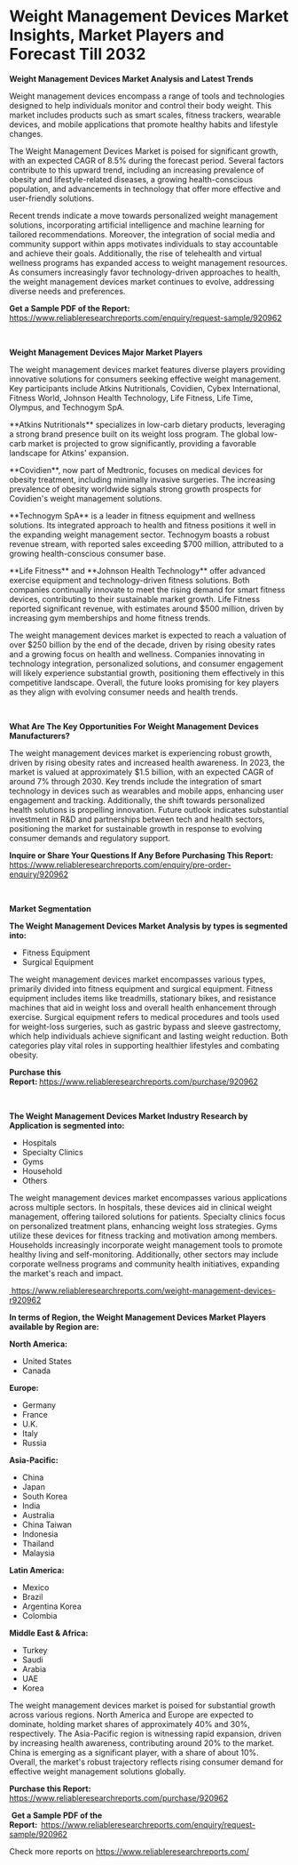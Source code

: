 <p><h1>Weight Management Devices Market Insights, Market Players and Forecast Till 2032</h1></p><p><strong>Weight Management Devices Market Analysis and Latest Trends</strong></p>
<p><p>Weight management devices encompass a range of tools and technologies designed to help individuals monitor and control their body weight. This market includes products such as smart scales, fitness trackers, wearable devices, and mobile applications that promote healthy habits and lifestyle changes. </p><p>The Weight Management Devices Market is poised for significant growth, with an expected CAGR of 8.5% during the forecast period. Several factors contribute to this upward trend, including an increasing prevalence of obesity and lifestyle-related diseases, a growing health-conscious population, and advancements in technology that offer more effective and user-friendly solutions. </p><p>Recent trends indicate a move towards personalized weight management solutions, incorporating artificial intelligence and machine learning for tailored recommendations. Moreover, the integration of social media and community support within apps motivates individuals to stay accountable and achieve their goals. Additionally, the rise of telehealth and virtual wellness programs has expanded access to weight management resources. As consumers increasingly favor technology-driven approaches to health, the weight management devices market continues to evolve, addressing diverse needs and preferences.</p></p>
<p><strong>Get a Sample PDF of the Report:&nbsp;</strong> <a href="https://www.reliableresearchreports.com/enquiry/request-sample/920962?utm_campaign=3067&utm_medium=2&utm_source=Github&utm_content=ia&utm_term=04032025&utm_id=weight-management-devices">https://www.reliableresearchreports.com/enquiry/request-sample/920962</a></p>
<p>&nbsp;</p>
<p><strong>Weight Management Devices Major Market Players</strong></p>
<p><p>The weight management devices market features diverse players providing innovative solutions for consumers seeking effective weight management. Key participants include Atkins Nutritionals, Covidien, Cybex International, Fitness World, Johnson Health Technology, Life Fitness, Life Time, Olympus, and Technogym SpA.</p><p>**Atkins Nutritionals** specializes in low-carb dietary products, leveraging a strong brand presence built on its weight loss program. The global low-carb market is projected to grow significantly, providing a favorable landscape for Atkins' expansion.</p><p>**Covidien**, now part of Medtronic, focuses on medical devices for obesity treatment, including minimally invasive surgeries. The increasing prevalence of obesity worldwide signals strong growth prospects for Covidien's weight management solutions.</p><p>**Technogym SpA** is a leader in fitness equipment and wellness solutions. Its integrated approach to health and fitness positions it well in the expanding weight management sector. Technogym boasts a robust revenue stream, with reported sales exceeding $700 million, attributed to a growing health-conscious consumer base.</p><p>**Life Fitness** and **Johnson Health Technology** offer advanced exercise equipment and technology-driven fitness solutions. Both companies continually innovate to meet the rising demand for smart fitness devices, contributing to their sustainable market growth. Life Fitness reported significant revenue, with estimates around $500 million, driven by increasing gym memberships and home fitness trends.</p><p>The weight management devices market is expected to reach a valuation of over $250 billion by the end of the decade, driven by rising obesity rates and a growing focus on health and wellness. Companies innovating in technology integration, personalized solutions, and consumer engagement will likely experience substantial growth, positioning them effectively in this competitive landscape. Overall, the future looks promising for key players as they align with evolving consumer needs and health trends.</p></p>
<p>&nbsp;</p>
<p><strong>What Are The Key Opportunities For Weight Management Devices Manufacturers?</strong></p>
<p><p>The weight management devices market is experiencing robust growth, driven by rising obesity rates and increased health awareness. In 2023, the market is valued at approximately $1.5 billion, with an expected CAGR of around 7% through 2030. Key trends include the integration of smart technology in devices such as wearables and mobile apps, enhancing user engagement and tracking. Additionally, the shift towards personalized health solutions is propelling innovation. Future outlook indicates substantial investment in R&D and partnerships between tech and health sectors, positioning the market for sustainable growth in response to evolving consumer demands and regulatory support.</p></p>
<p><strong>Inquire or Share Your Questions If Any Before Purchasing This Report:</strong> <a href="https://www.reliableresearchreports.com/enquiry/pre-order-enquiry/920962?utm_campaign=3067&utm_medium=2&utm_source=Github&utm_content=ia&utm_term=04032025&utm_id=weight-management-devices">https://www.reliableresearchreports.com/enquiry/pre-order-enquiry/920962</a></p>
<p>&nbsp;</p>
<p><strong>Market Segmentation</strong></p>
<p><strong>The Weight Management Devices Market Analysis by types is segmented into:</strong></p>
<p><ul><li>Fitness Equipment</li><li>Surgical Equipment</li></ul></p>
<p><p>The weight management devices market encompasses various types, primarily divided into fitness equipment and surgical equipment. Fitness equipment includes items like treadmills, stationary bikes, and resistance machines that aid in weight loss and overall health enhancement through exercise. Surgical equipment refers to medical procedures and tools used for weight-loss surgeries, such as gastric bypass and sleeve gastrectomy, which help individuals achieve significant and lasting weight reduction. Both categories play vital roles in supporting healthier lifestyles and combating obesity.</p></p>
<p><strong>Purchase this Report:&nbsp;</strong><a href="https://www.reliableresearchreports.com/purchase/920962?utm_campaign=3067&utm_medium=2&utm_source=Github&utm_content=ia&utm_term=04032025&utm_id=weight-management-devices">https://www.reliableresearchreports.com/purchase/920962</a></p>
<p>&nbsp;</p>
<p><strong>The Weight Management Devices Market Industry Research by Application is segmented into:</strong></p>
<p><ul><li>Hospitals</li><li>Specialty Clinics</li><li>Gyms</li><li>Household</li><li>Others</li></ul></p>
<p><p>The weight management devices market encompasses various applications across multiple sectors. In hospitals, these devices aid in clinical weight management, offering tailored solutions for patients. Specialty clinics focus on personalized treatment plans, enhancing weight loss strategies. Gyms utilize these devices for fitness tracking and motivation among members. Households increasingly incorporate weight management tools to promote healthy living and self-monitoring. Additionally, other sectors may include corporate wellness programs and community health initiatives, expanding the market's reach and impact.</p></p>
<p><a href="https://www.reliableresearchreports.com/weight-management-devices-r920962?utm_campaign=3067&utm_medium=2&utm_source=Github&utm_content=ia&utm_term=04032025&utm_id=weight-management-devices">&nbsp;https://www.reliableresearchreports.com/weight-management-devices-r920962</a></p>
<p><strong>In terms of Region, the Weight Management Devices Market Players available by Region are:</strong></p>
<p>
    <p> <strong> North America: </strong>
        <ul>
            <li>United States</li>
            <li>Canada</li>
        </ul>
        </p> 
    <p> <strong> Europe: </strong>
        <ul>
            <li>Germany</li>
            <li>France</li>
            <li>U.K.</li>
            <li>Italy</li>
            <li>Russia</li>
        </ul>
        </p> 
    <p> <strong> Asia-Pacific: </strong>
        <ul>
            <li>China</li>
            <li>Japan</li>
            <li>South Korea</li>
            <li>India</li>
            <li>Australia</li>
            <li>China Taiwan</li>
            <li>Indonesia</li>
            <li>Thailand</li>
            <li>Malaysia</li>
        </ul>
        </p> 
    <p> <strong> Latin America: </strong>
        <ul>
            <li>Mexico</li>
            <li>Brazil</li>
            <li>Argentina Korea</li>
            <li>Colombia</li>
        </ul>
        </p> 
    <p> <strong> Middle East & Africa: </strong>
        <ul>
            <li>Turkey</li>
            <li>Saudi</li>
            <li>Arabia</li>
            <li>UAE</li>
            <li>Korea</li>
        </ul>
    </p>
    </p>
<p><p>The weight management devices market is poised for substantial growth across various regions. North America and Europe are expected to dominate, holding market shares of approximately 40% and 30%, respectively. The Asia-Pacific region is witnessing rapid expansion, driven by increasing health awareness, contributing around 20% to the market. China is emerging as a significant player, with a share of about 10%. Overall, the market's robust trajectory reflects rising consumer demand for effective weight management solutions globally.</p></p>
<p><strong>Purchase this Report: </strong><a href="https://www.reliableresearchreports.com/purchase/920962?utm_campaign=3067&utm_medium=2&utm_source=Github&utm_content=ia&utm_term=04032025&utm_id=weight-management-devices">https://www.reliableresearchreports.com/purchase/920962</a></p>
<p>&nbsp;<strong>Get a Sample PDF of the Report:&nbsp;&nbsp;</strong><a href="https://www.reliableresearchreports.com/enquiry/request-sample/920962?utm_campaign=3067&utm_medium=2&utm_source=Github&utm_content=ia&utm_term=04032025&utm_id=weight-management-devices">https://www.reliableresearchreports.com/enquiry/request-sample/920962</a></p>
<p><strong></strong></p>
<p>Check more reports on <a href="https://www.reliableresearchreports.com/?utm_campaign=3067&utm_medium=2&utm_source=Github&utm_content=ia&utm_term=04032025&utm_id=weight-management-devices">https://www.reliableresearchreports.com/</a></p>